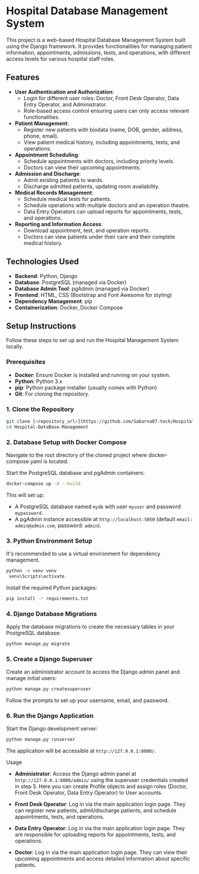 # Hospital Database Management System

This project is a web-based Hospital Database Management System built using the Django framework. It provides functionalities for managing patient information, appointments, admissions, tests, and operations, with different access levels for various hospital staff roles.

## Features

* **User Authentication and Authorization**:
    * Login for different user roles: Doctor, Front Desk Operator, Data Entry Operator, and Administrator.
    * Role-based access control ensuring users can only access relevant functionalities.
* **Patient Management**:
    * Register new patients with biodata (name, DOB, gender, address, phone, email).
    * View patient medical history, including appointments, tests, and operations.
* **Appointment Scheduling**:
    * Schedule appointments with doctors, including priority levels.
    * Doctors can view their upcoming appointments.
* **Admission and Discharge**:
    * Admit existing patients to wards.
    * Discharge admitted patients, updating room availability.
* **Medical Records Management**:
    * Schedule medical tests for patients.
    * Schedule operations with multiple doctors and an operation theatre.
    * Data Entry Operators can upload reports for appointments, tests, and operations.
* **Reporting and Information Access**:
    * Download appointment, test, and operation reports.
    * Doctors can view patients under their care and their complete medical history.

## Technologies Used

* **Backend**: Python, Django
* **Database**: PostgreSQL (managed via Docker)
* **Database Admin Tool**: pgAdmin (managed via Docker)
* **Frontend**: HTML, CSS (Bootstrap and Font Awesome for styling)
* **Dependency Management**: pip
* **Containerization**: Docker, Docker Compose

## Setup Instructions

Follow these steps to set up and run the Hospital Management System locally.

### Prerequisites

* **Docker**: Ensure Docker is installed and running on your system.
* **Python**: Python 3.x
* **pip**: Python package installer (usually comes with Python)
* **Git**: For cloning the repository.

### 1. Clone the Repository

```bash
git clone [<repository_url>](https://github.com/Sabarna07-tech/Hospital-Management-System.git)
cd Hospital-DataBase-Management
```

### 2. Database Setup with Docker Compose
Navigate to the root directory of the cloned project where docker-compose.yaml is located.

Start the PostgreSQL database and pgAdmin containers:

```bash
docker-compose up -d --build
```

This will set up:

* A PostgreSQL database named `mydb` with user `myuser` and password `mypassword`.
* A pgAdmin instance accessible at `http://localhost:5050` (default `email: admin@admin.com`, password: `admin`).

### 3. Python Environment Setup
It's recommended to use a virtual environment for dependency management.

```bash
python -m venv venv
 venv\Scripts\activate
```
Install the required Python packages:

```bash
pip install -r requirements.txt
```

### 4. Django Database Migrations

Apply the database migrations to create the necessary tables in your PostgreSQL database:
```bash
python manage.py migrate
```

### 5. Create a Django Superuser
Create an administrator account to access the Django admin panel and manage initial users:

```bash
python manage.py createsuperuser
```

Follow the prompts to set up your username, email, and password.

### 6. Run the Django Application
Start the Django development server:

```bash
python manage.py runserver
```
The application will be accessible at `http://127.0.0.1:8000/`.


Usage
* **Administrator**: Access the Django admin panel at `http://127.0.0.1:8000/admin/` using the superuser credentials created in step 5. Here you can create Profile objects and assign roles (Doctor, Front Desk Operator, Data Entry Operator) to User accounts.

* **Front Desk Operator**: Log in via the main application login page. They can register new patients, admit/discharge patients, and schedule appointments, tests, and operations.

* **Data Entry Operator**: Log in via the main application login page. They are responsible for uploading reports for appointments, tests, and operations.

* **Doctor**: Log in via the main application login page. They can view their upcoming appointments and access detailed information about specific patients.
